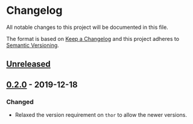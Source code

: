 # Changelog

All notable changes to this project will be documented in this file.

The format is based on [Keep a Changelog](http://keepachangelog.com/en/1.0.0/) and this project adheres to [Semantic Versioning](http://semver.org/spec/v2.0.0.html).

## [Unreleased]

## [0.2.0] - 2019-12-18

### Changed

- Relaxed the version requirement on `thor` to allow the newer versions.

[unreleased]: https://github.com/kddeisz/thor-hollaback/compare/v0.2.0...HEAD
[0.2.0]: https://github.com/kddeisz/thor-hollaback/compare/7c2c70...v0.2.0
